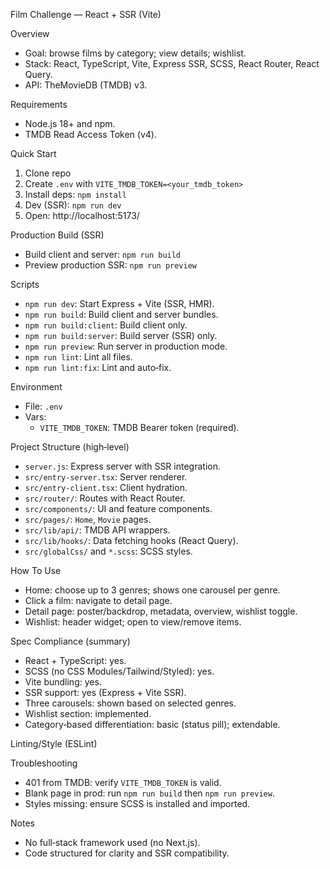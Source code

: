 Film Challenge — React + SSR (Vite)

Overview
- Goal: browse films by category; view details; wishlist.
- Stack: React, TypeScript, Vite, Express SSR, SCSS, React Router, React Query.
- API: TheMovieDB (TMDB) v3.

Requirements
- Node.js 18+ and npm.
- TMDB Read Access Token (v4).

Quick Start
1) Clone repo
2) Create `.env` with `VITE_TMDB_TOKEN=<your_tmdb_token>`
3) Install deps: `npm install`
4) Dev (SSR): `npm run dev`
5) Open: http://localhost:5173/

Production Build (SSR)
- Build client and server: `npm run build`
- Preview production SSR: `npm run preview`

Scripts
- `npm run dev`: Start Express + Vite (SSR, HMR).
- `npm run build`: Build client and server bundles.
- `npm run build:client`: Build client only.
- `npm run build:server`: Build server (SSR) only.
- `npm run preview`: Run server in production mode.
- `npm run lint`: Lint all files.
- `npm run lint:fix`: Lint and auto‑fix.

Environment
- File: `.env`
- Vars:
  - `VITE_TMDB_TOKEN`: TMDB Bearer token (required).

Project Structure (high‑level)
- `server.js`: Express server with SSR integration.
- `src/entry-server.tsx`: Server renderer.
- `src/entry-client.tsx`: Client hydration.
- `src/router/`: Routes with React Router.
- `src/components/`: UI and feature components.
- `src/pages/`: `Home`, `Movie` pages.
- `src/lib/api/`: TMDB API wrappers.
- `src/lib/hooks/`: Data fetching hooks (React Query).
- `src/globalCss/` and `*.scss`: SCSS styles.

How To Use
- Home: choose up to 3 genres; shows one carousel per genre.
- Click a film: navigate to detail page.
- Detail page: poster/backdrop, metadata, overview, wishlist toggle.
- Wishlist: header widget; open to view/remove items.

Spec Compliance (summary)
- React + TypeScript: yes.
- SCSS (no CSS Modules/Tailwind/Styled): yes.
- Vite bundling: yes.
- SSR support: yes (Express + Vite SSR).
- Three carousels: shown based on selected genres.
- Wishlist section: implemented.
- Category‑based differentiation: basic (status pill); extendable.

Linting/Style (ESLint)

Troubleshooting
- 401 from TMDB: verify `VITE_TMDB_TOKEN` is valid.
- Blank page in prod: run `npm run build` then `npm run preview`.
- Styles missing: ensure SCSS is installed and imported.

Notes
- No full‑stack framework used (no Next.js).
- Code structured for clarity and SSR compatibility.
